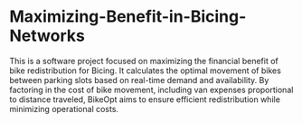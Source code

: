 # Maximizing-Benefit-in-Bicing-Networks
This is a software project focused on maximizing the financial benefit of bike redistribution for Bicing. It calculates the optimal movement of bikes between parking slots based on real-time demand and availability. By factoring in the cost of bike movement, including van expenses proportional to distance traveled, BikeOpt aims to ensure efficient redistribution while minimizing operational costs.
